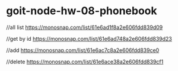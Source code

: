 # goit-node-hw-08-phonebook

//all list
https://monosnap.com/list/61e6ad1f8a2e606fdd839d09

//get by id
https://monosnap.com/list/61e6ad748a2e606fdd839d23

//add
https://monosnap.com/list/61e6ac7c8a2e606fdd839ce0

//delete
https://monosnap.com/list/61e6ace38a2e606fdd839cf1